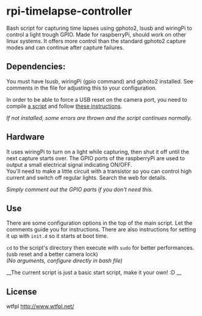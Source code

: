 # rpi-timelapse-controller
Bash script for capturing time lapses using gphoto2, lsusb and wiringPi to control a light trough GPIO. Made for raspberryPi, should work on other linux systems.
It offers more control than the standard gphoto2 capture modes and can continue after capture failures.

## Dependencies:
You must have lsusb, wiringPi (gpio command) and gphoto2 installed.
See comments in the file for adjusting this to your configuration.

In order to be able to force a USB reset on the camera port, you need to compile [a script](http://marc.info/?l=linux-usb&m=121459435621262&q=p3) and follow [these instructions](http://askubuntu.com/questions/645/how-do-you-reset-a-usb-device-from-the-command-line).  

_If not installed, some errors are thrown and the script continues normally._

## Hardware
It uses wiringPi to turn on a light while capturing, then shut it off until the next capture starts over.  The GPIO ports of the raspberryPi are used to output a small electrical signal indicating ON/OFF.  
You'll need to make a little circuit with a transistor so you can control high current and switch off regular lights. Search the web for details.

_Simply comment out the GPIO parts if you don't need this._

## Use
There are some configuration options in the top of the main script. Let the comments guide you for instructions. There are also instructions for setting it up with `init.d` so it starts at boot time.

`cd` to the script's directory then execute with `sudo` for better performances. (usb reset and a better camera lock)  
_(No arguments, configure directly in bash file)_  

__The current script is just a basic start script, make it your own! :D  __

## License
wtfpl
http://www.wtfpl.net/